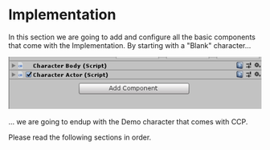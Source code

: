 # Implementation

In this section we are going to add and configure all the basic components that come with the Implementation. By starting with a "Blank" character...

![](../../.gitbook/assets/imagen%20%286%29.png)

... we are going to endup with the Demo character that comes with CCP.





Please read the following sections in order.



